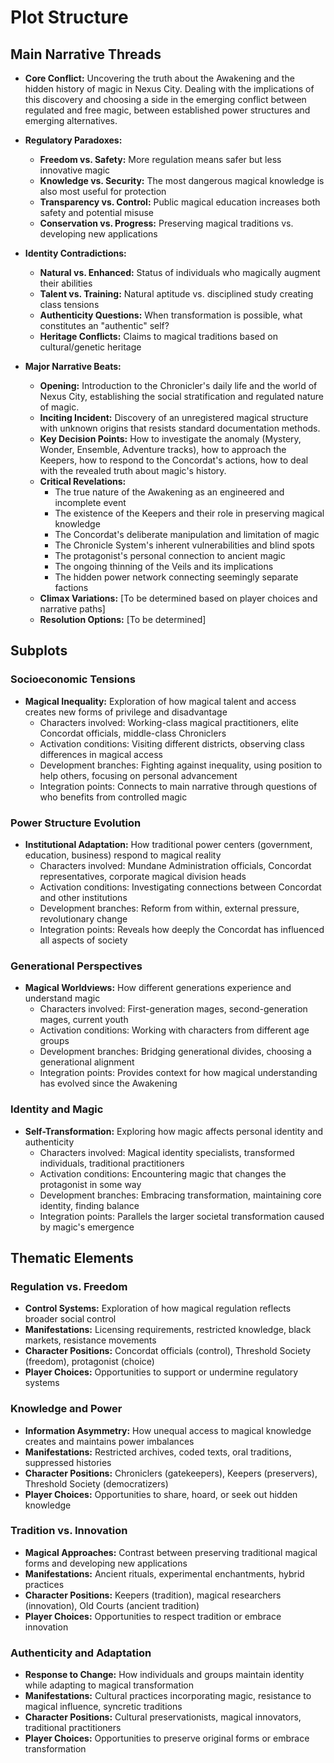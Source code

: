 # Plot Structure

## Main Narrative Threads
- **Core Conflict:** Uncovering the truth about the Awakening and the hidden history of magic in Nexus City. Dealing with the implications of this discovery and choosing a side in the emerging conflict between regulated and free magic, between established power structures and emerging alternatives.

- **Regulatory Paradoxes:**
  - **Freedom vs. Safety:** More regulation means safer but less innovative magic
  - **Knowledge vs. Security:** The most dangerous magical knowledge is also most useful for protection
  - **Transparency vs. Control:** Public magical education increases both safety and potential misuse
  - **Conservation vs. Progress:** Preserving magical traditions vs. developing new applications

- **Identity Contradictions:**
  - **Natural vs. Enhanced:** Status of individuals who magically augment their abilities
  - **Talent vs. Training:** Natural aptitude vs. disciplined study creating class tensions
  - **Authenticity Questions:** When transformation is possible, what constitutes an "authentic" self?
  - **Heritage Conflicts:** Claims to magical traditions based on cultural/genetic heritage

- **Major Narrative Beats:**
  - **Opening:** Introduction to the Chronicler's daily life and the world of Nexus City, establishing the social stratification and regulated nature of magic.
  - **Inciting Incident:** Discovery of an unregistered magical structure with unknown origins that resists standard documentation methods.
  - **Key Decision Points:** How to investigate the anomaly (Mystery, Wonder, Ensemble, Adventure tracks), how to approach the Keepers, how to respond to the Concordat's actions, how to deal with the revealed truth about magic's history.
  - **Critical Revelations:** 
    - The true nature of the Awakening as an engineered and incomplete event
    - The existence of the Keepers and their role in preserving magical knowledge
    - The Concordat's deliberate manipulation and limitation of magic
    - The Chronicle System's inherent vulnerabilities and blind spots
    - The protagonist's personal connection to ancient magic
    - The ongoing thinning of the Veils and its implications
    - The hidden power network connecting seemingly separate factions
  - **Climax Variations:** [To be determined based on player choices and narrative paths]
  - **Resolution Options:** [To be determined]

## Subplots

### Socioeconomic Tensions
- **Magical Inequality:** Exploration of how magical talent and access creates new forms of privilege and disadvantage
  - Characters involved: Working-class magical practitioners, elite Concordat officials, middle-class Chroniclers
  - Activation conditions: Visiting different districts, observing class differences in magical access
  - Development branches: Fighting against inequality, using position to help others, focusing on personal advancement
  - Integration points: Connects to main narrative through questions of who benefits from controlled magic

### Power Structure Evolution
- **Institutional Adaptation:** How traditional power centers (government, education, business) respond to magical reality
  - Characters involved: Mundane Administration officials, Concordat representatives, corporate magical division heads
  - Activation conditions: Investigating connections between Concordat and other institutions
  - Development branches: Reform from within, external pressure, revolutionary change
  - Integration points: Reveals how deeply the Concordat has influenced all aspects of society

### Generational Perspectives
- **Magical Worldviews:** How different generations experience and understand magic
  - Characters involved: First-generation mages, second-generation mages, current youth
  - Activation conditions: Working with characters from different age groups
  - Development branches: Bridging generational divides, choosing a generational alignment
  - Integration points: Provides context for how magical understanding has evolved since the Awakening

### Identity and Magic
- **Self-Transformation:** Exploring how magic affects personal identity and authenticity
  - Characters involved: Magical identity specialists, transformed individuals, traditional practitioners
  - Activation conditions: Encountering magic that changes the protagonist in some way
  - Development branches: Embracing transformation, maintaining core identity, finding balance
  - Integration points: Parallels the larger societal transformation caused by magic's emergence

## Thematic Elements

### Regulation vs. Freedom
- **Control Systems:** Exploration of how magical regulation reflects broader social control
- **Manifestations:** Licensing requirements, restricted knowledge, black markets, resistance movements
- **Character Positions:** Concordat officials (control), Threshold Society (freedom), protagonist (choice)
- **Player Choices:** Opportunities to support or undermine regulatory systems

### Knowledge and Power
- **Information Asymmetry:** How unequal access to magical knowledge creates and maintains power imbalances
- **Manifestations:** Restricted archives, coded texts, oral traditions, suppressed histories
- **Character Positions:** Chroniclers (gatekeepers), Keepers (preservers), Threshold Society (democratizers)
- **Player Choices:** Opportunities to share, hoard, or seek out hidden knowledge

### Tradition vs. Innovation
- **Magical Approaches:** Contrast between preserving traditional magical forms and developing new applications
- **Manifestations:** Ancient rituals, experimental enchantments, hybrid practices
- **Character Positions:** Keepers (tradition), magical researchers (innovation), Old Courts (ancient tradition)
- **Player Choices:** Opportunities to respect tradition or embrace innovation

### Authenticity and Adaptation
- **Response to Change:** How individuals and groups maintain identity while adapting to magical transformation
- **Manifestations:** Cultural practices incorporating magic, resistance to magical influence, syncretic traditions
- **Character Positions:** Cultural preservationists, magical innovators, traditional practitioners
- **Player Choices:** Opportunities to preserve original forms or embrace transformation
